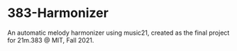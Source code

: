 # 383-Harmonizer

An automatic melody harmonizer using music21, created as the final project for 21m.383 @ MIT, Fall 2021.
